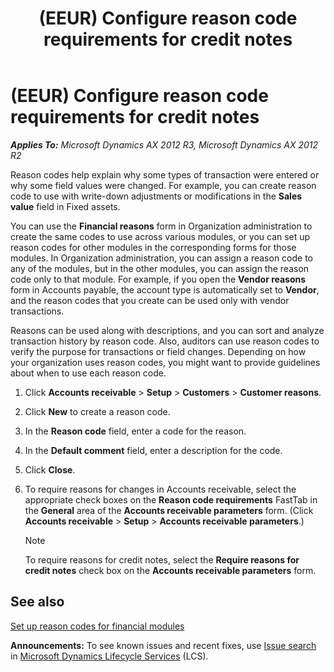 ﻿---
title: (EEUR) Configure reason code requirements for credit notes
TOCTitle: (EEUR) Configure reason code requirements for credit notes
ms:assetid: 46e58a1f-b285-4745-a22b-92048dddd8f4
ms:mtpsurl: https://technet.microsoft.com/en-us/library/JJ853388(v=AX.60)
ms:contentKeyID: 50396757
ms.date: 04/18/2014
mtps_version: v=AX.60
---

# (EEUR) Configure reason code requirements for credit notes 


_**Applies To:** Microsoft Dynamics AX 2012 R3, Microsoft Dynamics AX 2012 R2_

Reason codes help explain why some types of transaction were entered or why some field values were changed. For example, you can create reason code to use with write-down adjustments or modifications in the **Sales value** field in Fixed assets.

You can use the **Financial reasons** form in Organization administration to create the same codes to use across various modules, or you can set up reason codes for other modules in the corresponding forms for those modules. In Organization administration, you can assign a reason code to any of the modules, but in the other modules, you can assign the reason code only to that module. For example, if you open the **Vendor reasons** form in Accounts payable, the account type is automatically set to **Vendor**, and the reason codes that you create can be used only with vendor transactions.

Reasons can be used along with descriptions, and you can sort and analyze transaction history by reason code. Also, auditors can use reason codes to verify the purpose for transactions or field changes. Depending on how your organization uses reason codes, you might want to provide guidelines about when to use each reason code.

1.  Click **Accounts receivable** \> **Setup** \> **Customers** \> **Customer reasons**.

2.  Click **New** to create a reason code.

3.  In the **Reason code** field, enter a code for the reason.

4.  In the **Default comment** field, enter a description for the code.

5.  Click **Close**.

6.  To require reasons for changes in Accounts receivable, select the appropriate check boxes on the **Reason code requirements** FastTab in the **General** area of the **Accounts receivable parameters** form. (Click **Accounts receivable** \> **Setup** \> **Accounts receivable parameters**.)
    

    > [!NOTE]
    > <P>To require reasons for credit notes, select the <STRONG>Require reasons for credit notes</STRONG> check box on the <STRONG>Accounts receivable parameters</STRONG> form.</P>



## See also

[Set up reason codes for financial modules](set-up-reason-codes-for-financial-modules.md)

  
**Announcements:** To see known issues and recent fixes, use [Issue search](http://go.microsoft.com/fwlink/?linkid=389258) in [Microsoft Dynamics Lifecycle Services](http://go.microsoft.com/fwlink/?linkid=306505) (LCS).

